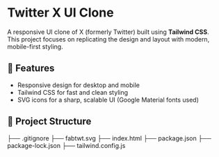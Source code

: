 # Twitter X UI Clone

A responsive UI clone of X (formerly Twitter) built using **Tailwind CSS**.  
This project focuses on replicating the design and layout with modern, mobile-first styling.

## 🚀 Features
- Responsive design for desktop and mobile
- Tailwind CSS for fast and clean styling
- SVG icons for a sharp, scalable UI (Google Material fonts used)

## 📂 Project Structure
├── .gitignore
├── fabtwt.svg
├── index.html
├── package.json
├── package-lock.json
├── tailwind.config.js


